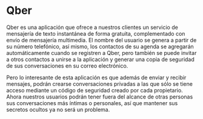 Qber
====
Qber es una aplicación que ofrece a nuestros clientes un servicio de mensajería de texto instantánea de forma gratuita, complementado con envío de mensajería multimedia. El nombre del usuario se genera a partir de su número telefónico, así mismo, los contactos de su agenda se agregarán automáticamente cuando se registren a Qber, pero también se puede invitar a otros contactos a unirse a la aplicación y generar una copia de seguridad de sus conversaciones en su correo electrónico.

Pero lo interesante de esta aplicación es que además de enviar y recibir mensajes, podrán crearse conversaciones privadas a las que sólo se tiene acceso mediante un código de seguridad creado por cada propietario. Ahora nuestros usuarios podrán tener fuera del alcance de otras personas sus conversaciones más íntimas o  personales, así que mantener sus secretos ocultos ya no será un problema.
